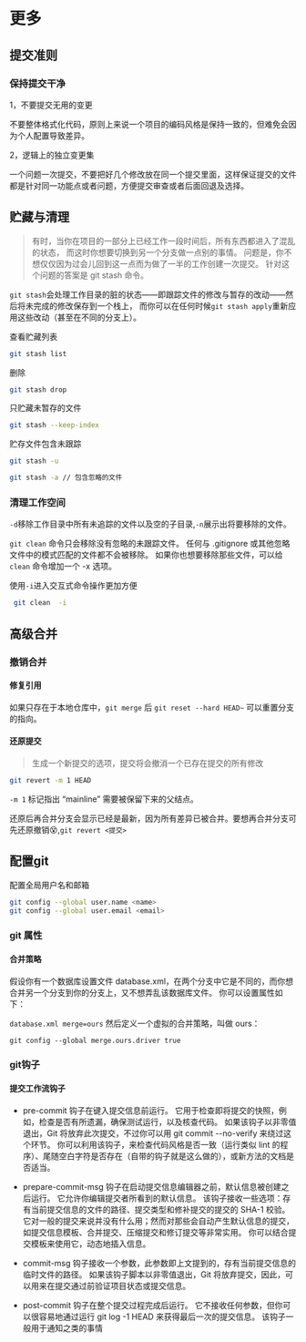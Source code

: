 # 更多

## 提交准则

### 保持提交干净

1，不要提交无用的变更

不要整体格式化代码，原则上来说一个项目的编码风格是保持一致的，但难免会因为个人配置导致差异。

2，逻辑上的独立变更集

一个问题一次提交，不要把好几个修改放在同一个提交里面，这样保证提交的文件都是针对同一功能点或者问题，方便提交审查或者后面回退及选择。

## 贮藏与清理

> 有时，当你在项目的一部分上已经工作一段时间后，所有东西都进入了混乱的状态， 而这时你想要切换到另一个分支做一点别的事情。 问题是，你不想仅仅因为过会儿回到这一点而为做了一半的工作创建一次提交。 针对这个问题的答案是 git stash 命令。

```git stash```会处理工作目录的脏的状态——即跟踪文件的修改与暂存的改动——然后将未完成的修改保存到一个栈上， 而你可以在任何时候```git stash apply```重新应用这些改动（甚至在不同的分支上）。

查看贮藏列表

```bash
git stash list
```

删除

```bash
git stash drop
```

只贮藏未暂存的文件

```bash
git stash --keep-index
```

贮存文件包含未跟踪

```bash
git stash -u

git stash -a // 包含忽略的文件
```

### 清理工作空间

```-d```移除工作目录中所有未追踪的文件以及空的子目录,```-n```展示出将要移除的文件。

```git clean``` 命令只会移除没有忽略的未跟踪文件。 任何与 .gitignore 或其他忽略文件中的模式匹配的文件都不会被移除。 如果你也想要移除那些文件，可以给 ```clean``` 命令增加一个 -x 选项。

使用```-i```进入交互式命令操作更加方便

```bash
 git clean  -i
```

## 高级合并

### 撤销合并

#### 修复引用

如果只存在于本地仓库中，```git merge``` 后 ```git reset --hard HEAD~``` 可以重置分支的指向。

#### 还原提交

> 生成一个新提交的选项，提交将会撤消一个已存在提交的所有修改

```bash
git revert -m 1 HEAD
```

```-m 1``` 标记指出 “mainline” 需要被保留下来的父结点。

还原后再合并分支会显示已经是最新，因为所有差异已被合并。要想再合并分支可先还原撤销😵,```git revert <提交>```

## 配置git

配置全局用户名和邮箱

```bash
git config --global user.name <name>
git config --global user.email <email>
```

### git 属性

#### 合并策略

假设你有一个数据库设置文件 database.xml，在两个分支中它是不同的，而你想合并另一个分支到你的分支上，又不想弄乱该数据库文件。 你可以设置属性如下：

```database.xml merge=ours```
然后定义一个虚拟的合并策略，叫做 ours：

```git config --global merge.ours.driver true```

### git钩子

#### 提交工作流钩子

- pre-commit 钩子在键入提交信息前运行。 它用于检查即将提交的快照，例如，检查是否有所遗漏，确保测试运行，以及核查代码。 如果该钩子以非零值退出，Git 将放弃此次提交，不过你可以用 git commit --no-verify 来绕过这个环节。 你可以利用该钩子，来检查代码风格是否一致（运行类似 lint 的程序）、尾随空白字符是否存在（自带的钩子就是这么做的），或新方法的文档是否适当。

- prepare-commit-msg 钩子在启动提交信息编辑器之前，默认信息被创建之后运行。 它允许你编辑提交者所看到的默认信息。 该钩子接收一些选项：存有当前提交信息的文件的路径、提交类型和修补提交的提交的 SHA-1 校验。 它对一般的提交来说并没有什么用；然而对那些会自动产生默认信息的提交，如提交信息模板、合并提交、压缩提交和修订提交等非常实用。 你可以结合提交模板来使用它，动态地插入信息。

- commit-msg 钩子接收一个参数，此参数即上文提到的，存有当前提交信息的临时文件的路径。 如果该钩子脚本以非零值退出，Git 将放弃提交，因此，可以用来在提交通过前验证项目状态或提交信息。

- post-commit 钩子在整个提交过程完成后运行。 它不接收任何参数，但你可以很容易地通过运行 git log -1 HEAD 来获得最后一次的提交信息。 该钩子一般用于通知之类的事情


